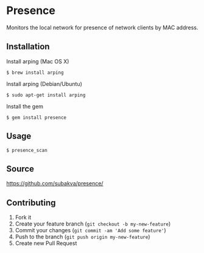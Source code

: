 # Presence

Monitors the local network for presence of network clients by MAC address.

## Installation

Install arping (Mac OS X)

    $ brew install arping

Install arping (Debian/Ubuntu)

    $ sudo apt-get install arping

Install the gem

    $ gem install presence

## Usage

    $ presence_scan

## Source

https://github.com/subakva/presence/

## Contributing

1. Fork it
2. Create your feature branch (`git checkout -b my-new-feature`)
3. Commit your changes (`git commit -am 'Add some feature'`)
4. Push to the branch (`git push origin my-new-feature`)
5. Create new Pull Request
